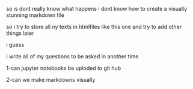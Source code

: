 so is dont really know what happens
i dont know how to create a visually stunning markdown file

so i try to store all ny texts in htmlfiles like this one
and try to add other things later

i guess

i write all of my questions to be asked in another time

1-can jupyter notebooks be uploded to git hub

2-can we make markdowns visually

